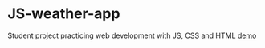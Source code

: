 # JS-weather-app
Student project practicing web development with JS, CSS and HTML
<a href="https://raw.githack.com/KimKiva/JS-weather-app/main/weather.html" target="_blank">demo</a>
